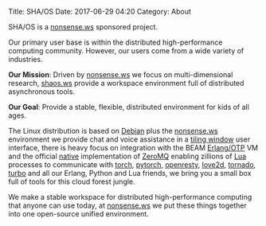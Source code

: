 Title: SHA/OS
Date: 2017-06-29 04:20
Category: About

SHA/OS is a [nonsense.ws](https://nonsense.ws) sponsored project. 

Our primary user base is within the distributed high-performance computing community. However, our users come from a wide variety of industries.

**Our Mission**: Driven by [nonsense.ws](https://nonsense.ws) we focus on multi-dimensional research, [shaos.ws](https://shaos.ws) provide a workspace environment full of distributed asynchronous tools.

**Our Goal**: Provide a stable, flexible, distributed environment for kids of all ages.

The Linux distribution is based on [Debian](https://www.debian.org/) plus the [nonsense.ws](https://nonsense.ws) environment we provide chat and voice assistance in a [tiling window](https://i3wm.org/docs/) user interface, there is heavy focus on integration with the BEAM [Erlang/OTP](http://www.erlang.org/) VM and the official [native](https://github.com/zeromq/chumak) implementation of [ZeroMQ](http://zeromq.org) enabling zillions of [Lua](https://github.com/rvirding/luerl) processes to communicate with [torch](http://torch.ch), [pytorch](http://pytorch.org/), [openresty](http://openresty.org/), [love2d](https://love2d.org), [tornado](http://www.tornadoweb.org/en/stable/), [turbo](https://turbo.readthedocs.io/en/latest/) and all our Erlang, Python and Lua friends, we bring you a small box full of tools for this cloud forest jungle.

We make a stable workspace for distributed high-performance computing that anyone can use today, at [nonsense.ws](https://nonsense.ws) we put these things together into one open-source unified environment.